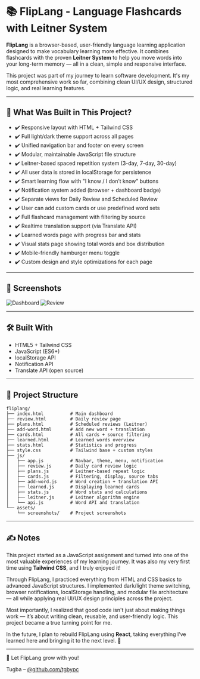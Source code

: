 

# 📚 FlipLang - Language Flashcards with Leitner System

**FlipLang** is a browser-based, user-friendly language learning application designed to make vocabulary learning more effective. It combines flashcards with the proven **Leitner System** to help you move words into your long-term memory — all in a clean, simple and responsive interface.

This project was part of my journey to learn software development. It's my most comprehensive work so far, combining clean UI/UX design, structured logic, and real learning features.

---

## 🚀 What Was Built in This Project?

- ✔️ Responsive layout with HTML + Tailwind CSS
- ✔️ Full light/dark theme support across all pages
- ✔️ Unified navigation bar and footer on every screen
- ✔️ Modular, maintainable JavaScript file structure
- ✔️ Leitner-based spaced repetition system (3-day, 7-day, 30-day)
- ✔️ All user data is stored in localStorage for persistence
- ✔️ Smart learning flow with "I know / I don’t know" buttons
- ✔️ Notification system added (browser + dashboard badge)
- ✔️ Separate views for Daily Review and Scheduled Review
- ✔️ User can add custom cards or use predefined word sets
- ✔️ Full flashcard management with filtering by source
- ✔️ Realtime translation support (via Translate API)
- ✔️ Learned words page with progress bar and stats
- ✔️ Visual stats page showing total words and box distribution
- ✔️ Mobile-friendly hamburger menu toggle
- ✔️ Custom design and style optimizations for each page

---

## 📸 Screenshots

![Dashboard](./assets/screenshots/dashboard.png)
![Review](./assets/screenshots/review.png)

---

## 🛠️ Built With

- HTML5 + Tailwind CSS
- JavaScript (ES6+)
- localStorage API
- Notification API
- Translate API (open source)

---

## 📁 Project Structure

```
fliplang/
├── index.html          # Main dashboard
├── review.html         # Daily review page
├── plans.html          # Scheduled reviews (Leitner)
├── add-word.html       # Add new word + translation
├── cards.html          # All cards + source filtering
├── learned.html        # Learned words overview
├── stats.html          # Statistics and progress
├── style.css           # Tailwind base + custom styles
├── js/
│   ├── app.js          # Navbar, theme, menu, notification
│   ├── review.js       # Daily card review logic
│   ├── plans.js        # Leitner-based repeat logic
│   ├── cards.js        # Filtering, display, source tabs
│   ├── add-word.js     # Word creation + translation API
│   ├── learned.js      # Displaying learned cards
│   ├── stats.js        # Word stats and calculations
│   ├── leitner.js      # Leitner algorithm engine
│   └── api.js          # Word API and translation
└── assets/
    └── screenshots/    # Project screenshots
```

---

## ✍️ Notes

This project started as a JavaScript assignment and turned into one of the most valuable experiences of my learning journey. It was also my very first time using **Tailwind CSS**, and I truly enjoyed it!

Through FlipLang, I practiced everything from HTML and CSS basics to advanced JavaScript structures. I implemented dark/light theme switching, browser notifications, localStorage handling, and modular file architecture — all while applying real UI/UX design principles across the project.

Most importantly, I realized that good code isn't just about making things work — it’s about writing clean, reusable, and user-friendly logic. This project became a true turning point for me.

In the future, I plan to rebuild FlipLang using **React**, taking everything I’ve learned here and bringing it to the next level. 🚀

---

💜 Let FlipLang grow with you!

Tugba – [@github.com/tgbypc](https://github.com/kullanici-adi)